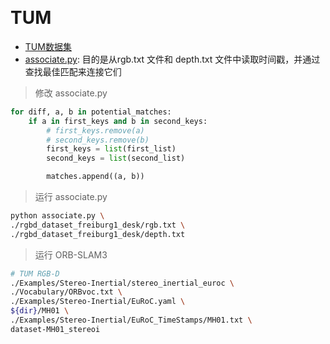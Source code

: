 &emsp;
# TUM
- [TUM数据集](https://cvg.cit.tum.de/data/datasets/rgbd-dataset/download)
- [associate.py](https://cvg.cit.tum.de/data/datasets/rgbd-dataset/tools): 目的是从rgb.txt 文件和 depth.txt 文件中读取时间戳，并通过查找最佳匹配来连接它们

>修改 associate.py
```py
for diff, a, b in potential_matches:
    if a in first_keys and b in second_keys:
        # first_keys.remove(a)
        # second_keys.remove(b)
        first_keys = list(first_list)
        second_keys = list(second_list)

        matches.append((a, b))
```

>运行 associate.py
```sh
python associate.py \
./rgbd_dataset_freiburg1_desk/rgb.txt \
./rgbd_dataset_freiburg1_desk/depth.txt 
```

>运行 ORB-SLAM3
```sh
# TUM RGB-D
./Examples/Stereo-Inertial/stereo_inertial_euroc \
./Vocabulary/ORBvoc.txt \
./Examples/Stereo-Inertial/EuRoC.yaml \
${dir}/MH01 \
./Examples/Stereo-Inertial/EuRoC_TimeStamps/MH01.txt \
dataset-MH01_stereoi
```